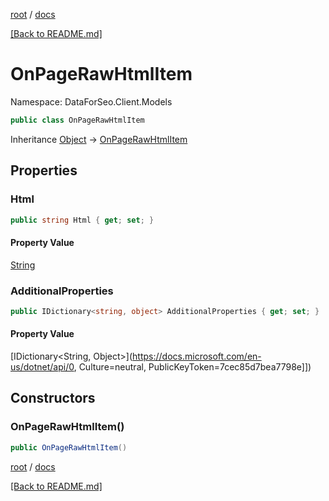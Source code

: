 [root](./../ "root") / [docs](./ "docs")

[[Back to README.md]](./../README.md "[Back to README.md]")

# OnPageRawHtmlItem

Namespace: DataForSeo.Client.Models

```csharp
public class OnPageRawHtmlItem
```

Inheritance [Object](https://docs.microsoft.com/en-us/dotnet/api/Object) → [OnPageRawHtmlItem](./OnPageRawHtmlItem.md)

## Properties

### **Html**

```csharp
public string Html { get; set; }
```

#### Property Value

[String](https://docs.microsoft.com/en-us/dotnet/api/String)<br>

### **AdditionalProperties**

```csharp
public IDictionary<string, object> AdditionalProperties { get; set; }
```

#### Property Value

[IDictionary&lt;String, Object&gt;](https://docs.microsoft.com/en-us/dotnet/api/0, Culture=neutral, PublicKeyToken=7cec85d7bea7798e]])<br>

## Constructors

### **OnPageRawHtmlItem()**

```csharp
public OnPageRawHtmlItem()
```

[root](./../ "root") / [docs](./ "docs")

[[Back to README.md]](./../README.md "[Back to README.md]")